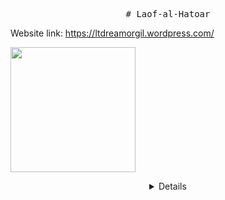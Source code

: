 <p align="center">
<samp>
# Laof-al-Hatoar



Website link: https://ltdreamorgil.wordpress.com/


  </samp>
   <img src="https://media2.giphy.com/media/ZgTR3UQ9XAWDvqy9jv/giphy.gif?cid=ecf05e47r7piiyjngqgxi758s948orkri5uda7b3zjd6pzww&rid=giphy.gif&ct=g" width="200"/>
  </p>
  
  <details align="center">


  
  Building a website for the association using WordPress platform.
  Participante: 
  
| name  |git username  | role |
| :------------:|:---------------:| :-----:|
| Idan Kelman      | idankelman | designer |
| Elad David      | eladdavid5        |   project manager  |
|  Ofek Zada | ofekzada        |    programmer |
| Inbar Shmaya | inbarshmaya        |    programmer |
  
  </details>
